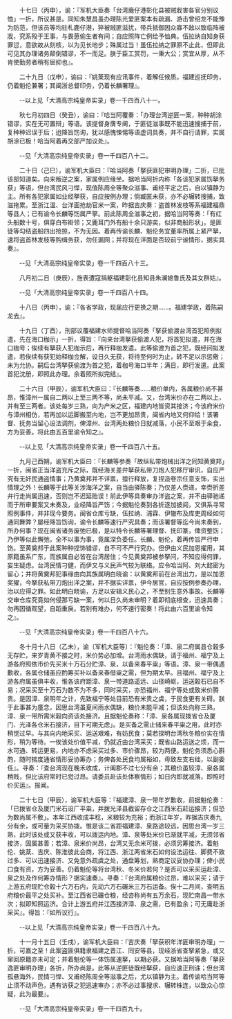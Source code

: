 <!-- { "loadSidebar": true } -->
　　十七日（丙申），谕：『军机大臣奏「台湾鹿仔港彰化县被贼戕害各官分别议恤」一折，所议甚是。同知朱慧昌虽办理陈光爱匪案本有疏漏、游击曾绍龙不能豫为防范，但该员等均驻札鹿仔港，猝被贼匪滋扰，带兵抵御因众寡不敌以致临阵被戕，究系殁于王事，与畏葸偷生者有间；自应照阵亡例给予恤典。伍拉纳自知身获罪愆，意欲故从刻核，以为见长地步；殊属过当！虽伍拉纳之罪原不止此，但即此可见其办理诸务颠倒错谬，不一而足。朕于臣工赏罚，一秉大公；赏宜从厚，从不肯使勤劳者稍有屈抑也』。

　　二十九日（戊申），谕曰：『姚棻现有应讯事件，着解任候质。福建巡抚印务，仍着魁伦兼署；其闽浙总督印务，仍着长麟署理』。

　　--以上见「大清高宗纯皇帝实录」卷一千四百八十一。

　　秋七月初四日（癸丑），谕曰：『哈当阿覆奏：「办理台湾逆匪一案，种种胡涂错谬，实在无可置辩」等语。该提督身膺专阃，于匪徒滋事既不能迅速搜捕于前，复种种迟误于后；迨降旨饬询，犹以感愧悚惕等语虚词具奏，并不自行请罪，实属胡涂已极！哈当阿着再交部严加议处』。

　　--见「大清高宗纯皇帝实录」卷一千四百八十二。

　　二十日（己巳），谕军机大臣曰：『哈当阿奏「拏获匪犯审明办理」二折，已批该部知道矣。向来叛逆之案，家属例应缘坐。据哈当阿折内称「各该犯家属饬拏务获」等语，但台湾民风刁悍，现值陈周全等聚众滋事、甫经平定之后，自以镇静为主。所有各犯家属如业经拏获，自应按例办理；倘臧匿未获，亦不必辗转搜捕，致滋拖累。至浙江温、台洋面抢劫官米一案，昨据吉庆奏：盗首林发枝等系福建福鼎等县人；已有谕令长麟等饬属严拏。前此陈周全滋事之初，据哈当阿等奏：「有红头船数十号，俱穿白布褂领；又鹿耳门外有船十余只游奕，似非商船形状」。是匪徒等勾结盗船四出抢掠，不为无因。着再传谕长麟、魁伦务宜董率所属上紧严拏，速将盗首林发枝等购缉务获，勿任漏网；并将现在洋面是否较前宁谧情形，据实具奏』。

　　--见「大清高宗纯皇帝实录」卷一千四百八十三。

　　八月初二日（庚辰），旌表遭寇捐躯福建彰化县知县朱澜媳鲁氏及其女群姑』。

　　--见「大清高宗纯皇帝实录」卷一千四百八十四。

　　十八日（丙申），谕：『各省学政，现届应行更换之期……。福建学政，着陈嗣龙去』。

　　十九日（丁酉），刑部议覆福建水师提督哈当阿奏「拏获偷渡台湾首犯照例拟遣，先在海口枷示」一折，得旨：『向来台湾拏获偷渡人犯，将首犯拟遣，并在海口枷号；俟续有拏获人犯枷示后，再行释枷发遣。此等偷渡为首之犯，既经问拟发遣，若俟续有获犯始释枷佥解，设日久无获，将待至何时为止，转不足以示惩儆；未为允协。嗣后台湾拏获偷渡为首之犯，着枷号海口半年；满日，即行发遣。此案首犯沈册，即照此办理。余着照所拟完结』。

　　二十六日（甲辰），谕军机大臣曰：『长麟等奏……粮价单内，各属粮价尚不甚昂，惟漳州一属自二两以上至三两不等，尚未平减。又，台湾米价亦在二两以上，并有至三两者。该处每岁三熟，向为产米之区，福建内地皆资其接济；今该府米价与漳州相仿，若再加以运脚搬至内地，岂不更加昂贵，闽省内地又何仰给！该署督、抚务当留心设法调剂，俾漳州、台湾两处粮价日就减落，小民不至艰于籴食，方为妥善。将此由五百里谕令知之』。

　　--以上见「大清高宗纯皇帝实录」卷一千四百八十五。

　　九月己酉朔，谕军机大臣曰：『长麟等参奏「故纵私带炮械出洋之同知黄奠邦」一折，闽省正当洋盗充斥之际，既经海关差弁拏获私带刀炮人犯移厅审讯，自应严究有无奸民通盗情事；乃黄奠邦并不详禀，擅行释放，复捏造卷宗任意支饰，实出情理之外！长麟等于此等关涉海洋之案，自当由驿陈奏；乃仅差人赍递，幸赍折差弁行走尚属迅速，否则岂不迟延贻误！前此伊等具奏审办洋盗之案，并不由驿驰递而于所审要案又未奏及，业经降旨严饬；今据魁伦奏到各折逐加披阅，又俱系寻常照例事件，并非现今要务。闽省仓库亏缺，伍拉纳、浦霖、伊辙布及库吏周经如何通同舞弊？屡经降旨饬询，谕令长麟等速行严究具奏；而该署督等迄今尚未奏到，所办何事？现在闽省诸务废弛已极，是以特令长麟等署理督、抚印篆，俾资整饬；乃伊等似此懈弛，全不以事为事，竟属深负委任。长麟、魁伦，着再传旨严行申饬。至黄奠邦于此案种种捏饰错谬，自不可不严行究办。但伊由义民加恩擢用，其原籍虽系广东，而族属自必皆在台湾居住；今见黄奠邦被参拏问，不知应得何罪，妄生疑虑。台湾民情刁健，而伊又与义民声气较为联络。应令哈当阿、刘大懿密为留心；并将黄奠邦犯事缘由向其族属明白晓谕：以黄奠邦前在台湾出力，是以加恩奖擢，今拏获私带刀炮出洋之案，并不据实详禀，伊今居官，自应按例参奏办理，治以应得之罪。如此明白晓谕，方足以安辑义民心之，不至别生意外事故。长麟等交审仓库究竟如何侵那亏缺一案，何以日久尚未审明？着即彻底根查，迅速具奏；勿再因循观望，自蹈重戾。若别有难办，何不速行密奏！将此由六百里谕令知之』。

　　--见「大清高宗纯皇帝实录」卷一千四百八十六。

　　冬十月十八日（乙未），谕〔军机大臣等〕：『魁伦奏：「漳、泉二府属县仓榖多无存贮，来岁青黄不接之时，米价势必加增。台湾雨水偶缺，请于福州、福宁及上游各府照依市价先买米十万石分贮漳、泉，以备来春平粜」等语。漳、泉一带偶遇歉收，各属仓储虽应酌筹买补以备来春借粜之需，但为期太早。且福州、福宁及上游各府属虽俱丰收，惟各该府距漳、泉一带道路遥远、山径崎岖，运送榖石已自不易；况采买至十万石为数不为不多，同时采买，亦恐福州、福宁等处或致米价腾贵。是因漳、泉明年之计，先致福宁等处目前恐有米贵之虞，于民食更有关碍。朕于此事甚为廑念，因思台湾虽夏间雨水偶缺，粮价未能平减；但该处向称三熟，漳、泉一带所需米榖向资该处接济。且据魁伦奏称：「漳、泉各属现拨省仓及厦门、光泽各仓米石接济，目下可期无虑」。是买备之需止储来春平粜之用，此时亦稍觉过早。与其向内地采买、运送艰难，有妨民食；莫若探明台湾秋冬粮价实在情形，稍为等待。一俟该处价值平减，仍就近由台湾采买；既省山路运送之烦，而一水可通、转运更易，内地亦不虑采买过多、市价骤昂，较为两便。魁伦务须悉心斟酌，随时揣度通省情形妥协筹办；务俾各处民食均属裕如，毋致左支右绌，以副委任』。寻奏：『查台湾现在晚禾收成，计阖郡不过七分有余；其粮价虽较漳、泉各属稍贱，但比该府常时已觉过昂。请委员赴该处体察情形；如日内即就减落，即照时价买运』。报闻。

　　二十七日（甲辰），谕军机大臣等：『福建漳、泉一带年岁歉收，前据魁伦奏：「已拨省仓及厦门米石设厂平粜，并拨光泽县截留存仓之江西米石赶运接济；但恐为数尚属不敷」。本年江西收成丰稔，米粮较为充裕；而浙江年岁，昨据吉庆奏九分有余，或可量为采买协拨。惟是该二省距福建漳、泉路途较远，因思台湾一岁三熟，此时该处或又获丰收，可以拨运内地。漳、泉等处米价已渐就平减，无须邻省接济，固属甚善；若漳、泉米价尚昂，台湾又无余米可拨，必须另筹接济。着魁伦、姚棻、吉庆、陈淮彼此会商，将江西、浙江两省米石如何设法运往、脚费不致过多、可以迅速接济、又免意外疏虞之处，通盘筹划，熟商定议妥协办理；俾小民口食有资，方为妥善。仍着魁伦等将台湾秋、冬米价若何？是否可以采买运赴漳、泉之处及作何筹办情形？据实速奏』。寻奏：『台湾府属粮价过昂，难以采买；请于上游五府现贮仓榖十六万石内，先动六万石碾米三万石运备。俟十二月间，查明五府粮价最平之处买补。至江西省已碾仓粮，经咨称尚有五万余石，现贮南昌一带水次；拟即知照运济。合计上游五府并江西接济漳、泉之需，已有盈余；可无庸赴浙采买』。得旨：『如所议行』。

　　--以上见「大清高宗纯皇帝实录」卷一千四百八十九。

　　十一月十五日（壬戌），谕军机大臣曰：『吉庆奏「拏获积年洋匪审明办理」一折，可嘉之至！此案盗匪俱籍隶福建之晋江、同安等县，现经浙省查拏紧急，或又窜回原籍亦未可定；并着魁伦等一体饬属速拏，以期必获。又据哈当阿等奏「拏获逸匪审明办理」各折，所办尚是。此等从逆匪徒既经拏获，自应速正刑诛；但台湾孤悬海外，民情刁悍、又甫经陈周全等滋事之后，尤以镇静为主。着传谕哈当阿等止须不动声色，遇有访获之犯迅速审办；亦不必过事搜求、辗转株连，以致众心惊疑，此为最要』。

　　--见「大清高宗纯皇帝实录」卷一千四百九十。

